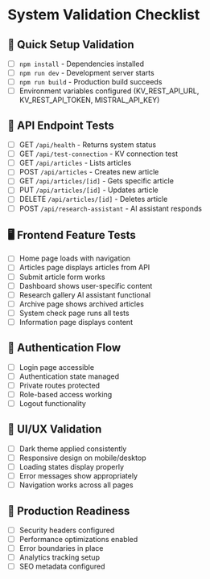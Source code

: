 # System Validation Checklist

## 🔧 Quick Setup Validation
- [ ] `npm install` - Dependencies installed
- [ ] `npm run dev` - Development server starts
- [ ] `npm run build` - Production build succeeds
- [ ] Environment variables configured (KV_REST_API_URL, KV_REST_API_TOKEN, MISTRAL_API_KEY)

## 🧪 API Endpoint Tests
- [ ] GET `/api/health` - Returns system status
- [ ] GET `/api/test-connection` - KV connection test
- [ ] GET `/api/articles` - Lists articles
- [ ] POST `/api/articles` - Creates new article
- [ ] GET `/api/articles/[id]` - Gets specific article
- [ ] PUT `/api/articles/[id]` - Updates article
- [ ] DELETE `/api/articles/[id]` - Deletes article
- [ ] POST `/api/research-assistant` - AI assistant responds

## 🖥️ Frontend Feature Tests
- [ ] Home page loads with navigation
- [ ] Articles page displays articles from API
- [ ] Submit article form works
- [ ] Dashboard shows user-specific content
- [ ] Research gallery AI assistant functional
- [ ] Archive page shows archived articles
- [ ] System check page runs all tests
- [ ] Information page displays content

## 🔐 Authentication Flow
- [ ] Login page accessible
- [ ] Authentication state managed
- [ ] Private routes protected
- [ ] Role-based access working
- [ ] Logout functionality

## 🎨 UI/UX Validation
- [ ] Dark theme applied consistently
- [ ] Responsive design on mobile/desktop
- [ ] Loading states display properly
- [ ] Error messages show appropriately
- [ ] Navigation works across all pages

## 🚀 Production Readiness
- [ ] Security headers configured
- [ ] Performance optimizations enabled
- [ ] Error boundaries in place
- [ ] Analytics tracking setup
- [ ] SEO metadata configured
